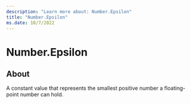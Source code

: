 ```yaml
---
description: "Learn more about: Number.Epsilon"
title: "Number.Epsilon"
ms.date: 10/7/2022
---
```

# Number.Epsilon

## About

A constant value that represents the smallest positive number a floating-point number can hold.
